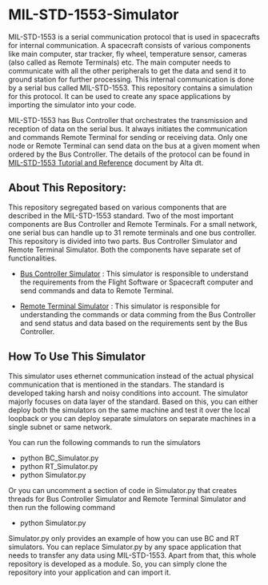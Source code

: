# MIL-STD-1553-Simulator

MIL-STD-1553 is a serial communication protocol that is used in spacecrafts for internal communication. A spacecraft consists of various components like main computer, star tracker, fly wheel, temperature sensor, cameras (also called as Remote Terminals) etc. The main computer needs to communicate with all the other peripherals to get the data and send it to ground station for further processing. This internal communication is done by a serial bus called MIL-STD-1553. This repository contains a simulation for this protocol. It can be used to create any space applications by importing the simulator into your code.

MIL-STD-1553 has Bus Controller that orchestrates the transmission and reception of data on the serial bus. It always initiates the communication and commands Remote Terminal for sending or receiving data. Only one node or Remote Terminal can send data on the bus at a given moment when ordered by the Bus Controller. The details of the protocol can be found in [MIL-STD-1553 Tutorial and Reference](https://www.altadt.com/download/mil-std-1553-tutorial-and-reference/) document by Alta dt.   

## About This Repository:

This repository segregated based on various components that are described in the MIL-STD-1553 standard. Two of the most important components are Bus Controller and Remote Terminals. For a small network, one serial bus can handle up to 31 remote terminals and one bus controller. This repository is divided into two parts. Bus Controller Simulator and Remote Terminal Simulator. Both the components have separate set of functionalities.

* [Bus Controller Simulator](./Bus_Controller/BC_Simulator.py) : This simulator is responsible to understand the requirements from the Flight Software or Spacecraft computer and send commands and data to Remote Terminal.

* [Remote Terminal Simulator](./Remote_Terminal/RT_Simulator.py) : This simulator is responsible for understanding the commands or data comming from the Bus Controller and send status and data based on the requirements sent by the Bus Controller. 

## How To Use This Simulator

This simulator uses ethernet communication instead of the actual physical communication that is mentioned in the standars. The standard is developed taking harsh and noisy conditions into account. The simulator majorly focuses on data layer of the standard. Based on this, you can either deploy both the simulators on the same machine and test it over the local loopback or you can deploy separate simulators on separate machines in a single subnet or same network. 
  
You can run the following commands to run the simulators

* python BC_Simulator.py
* python RT_Simulator.py
* python Simulator.py

Or you can uncomment a section of code in Simulator.py that creates threads for Bus Controller Simulator and Remote Terminal Simulator and then run the following command

* python Simulator.py

Simulator.py only provides an example of how you can use BC and RT simulators. You can replace Simulator.py by any space application that needs to transfer any data using MIL-STD-1553. Apart from that, this whole repository is developed as a module. So, you can simply clone the repository into your application and can import it.
